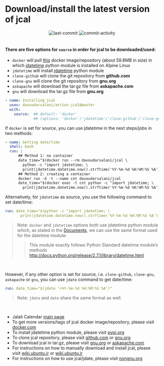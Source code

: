 # Download/install the latest version of jcal
<div align='center'>
<img alt='last-commit' src='https://img.shields.io/github/last-commit/davoudarsalani/action-jcal?&labelColor=black&color=grey&style=flat'>
<img alt='commit-activity' src='https://img.shields.io/github/commit-activity/m/davoudarsalani/action-jcal?&labelColor=black&color=grey&style=flat'>
</div>
<br>

#### There are five options for `source` in order for jcal to be downloaded/used:
* `docker` will pull [this](https://hub.docker.com/repository/docker/davoudarsalani/jcal) docker image/repository (about 59.8MB in size) in which [jdatetime](https://pypi.org/project/jdatetime/) python module is installed on Alpine Linux
* `jdatetime` will install [jdatetime](https://pypi.org/project/jdatetime/) python module
* `clone-github` will clone the git repository from __github.com__
* `clone-gnu` will clone the git repository from __gnu.org__
* `askapache` will download the tar.gz file from __askapache.com__ 
* `gnu` will download the tar.gz file from __gnu.org__

```yml
- name: Installing jcal
  uses: davoudarsalani/action-jcal@master
  with:
    source:  ## default: 'docker'
             ## (options: 'docker'/'jdatetime'/'clone-github'/'clone-gnu'/'askapache'/'gnu')
```
If `docker` is set for source, you can use jdatetime in the next steps/jobs in two methods:
```yml
- name: Getting date/time
  shell: bash
  run: |
      ## Method 1: no container
      date_time="$(docker run --rm davoudarsalani/jcal \
        python -c "import jdatetime; \
        print(jdatetime.datetime.now().strftime('%Y-%m-%d %H:%M:%S %A'))")"
      ## Method 2: creating a container
      docker run -d -t --name cnt davoudarsalani/jcal
      date_time="$(docker exec -t cnt python -c "import jdatetime; \
        print(jdatetime.datetime.now().strftime('%Y-%m-%d %H:%M:%S %A'))")"
```
Alternatively, for `jdatetime` as source, you use the following command to set date/time:
```yml
run: date_time="$(python -c "import jdatetime; \
       print(jdatetime.datetime.now().strftime('%Y-%m-%d %H:%M:%S %A'))")"
```

> Note: `docker` and `jdatetime` options both use jdatetime python module which, as stated in the [Documents](https://pypi.org/project/jdatetime/), we can use the same format used for the datetime module:
>> This module exactly follows Python Standard datetime module’s methods http://docs.python.org/release/2.7.1/library/datetime.html
<br>

However, if any other option is set for source, i.e. `clone-github`, `clone-gnu`, `askapache` or `gnu`, you can use `jdate` command to get date/time:
```yml
run: date_time="$(jdate '+%Y-%m-%d %H:%M:%S %A')"
```

> Note: `jdate` and `date` share the same format as well.
<br>

* Jalali Calendar [main page](http://www.nongnu.org/jcal/)
* To get more versions/tags of jcal docker image/repository, please visit [docker.com](https://hub.docker.com/repository/docker/davoudarsalani/jcal)
* To install jdatetime python module, please visit [pypi.org](https://pypi.org/project/jdatetime/)
* To clone jcal repository, please visit [github.com](https://github.com/ashkang/jcal) or [gnu.org](http://git.savannah.gnu.org/cgit/jcal.git)
* To download jcal in tar.gz, please visit [gnu.org](http://download-mirror.savannah.gnu.org/releases/jcal/) or [askapache.com](http://nongnu.askapache.com/jcal/)
* For instructions on how to manually download and install jcal, please visit [wiki.ubuntu.ir](https://wiki.ubuntu.ir/wiki/Jcal) or [wiki.ubuntu.ir](https://wiki.ubuntu.ir/index.php?title=Jcal&oldid=1300)
* For instructions on how to use jcal/jdate, please visit [nongnu.org](http://www.nongnu.org/jcal/jdate.html)

